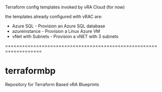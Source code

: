 Terraform config templates invoked by vRA Cloud (for now)

the templates already configured with vRAC are:
- Azure SQL - Provision an Azure SQL database
- azureinstance - Provision a Linux Azure VM 
- vNet with Subnets - Provision a vNET with 3 subnets 


===================================================================
# terraformbp
Repository for Terraform Based vRA Blueprints
